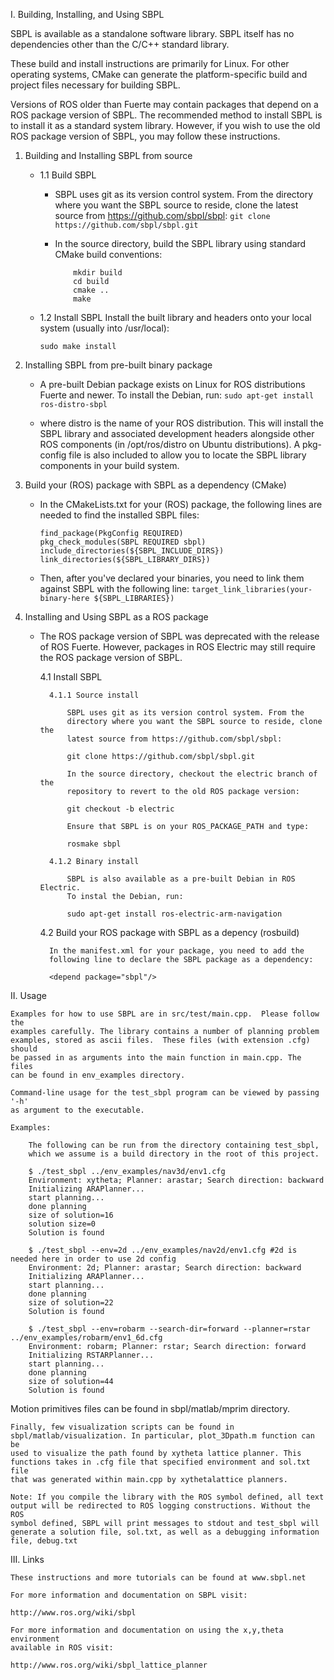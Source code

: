 I. Building, Installing, and Using SBPL

SBPL is available as a standalone software library. SBPL itself has no dependencies other than the C/C++ standard library.

These build and install instructions are primarily for Linux. For other operating systems, CMake can generate the platform-specific build and project files necessary for building SBPL.

Versions of ROS older than Fuerte may contain packages that depend on a ROS package version of SBPL. The recommended method to install SBPL is to install it as a standard system library. However, if you wish to use the old ROS package version of SBPL, you may follow these instructions.

1. Building and Installing SBPL from source
    - 1.1 Build SBPL
        - SBPL uses git as its version control system. From the directory where        you want the SBPL source to reside, clone the latest source from 
        https://github.com/sbpl/sbpl:
            ```git clone https://github.com/sbpl/sbpl.git```

        - In the source directory, build the SBPL library using standard CMake build conventions:
            ```
                mkdir build
                cd build
                cmake ..
                make
            ```

    - 1.2 Install SBPL
        Install the built library and headers onto your local system (usually into /usr/local):

        ```sudo make install```

2. Installing SBPL from pre-built binary package
    -  A pre-built Debian package exists on Linux for ROS distributions Fuerte and newer. To install the Debian, run:
        ```sudo apt-get install ros-distro-sbpl```

    - where distro is the name of your ROS distribution. This will install the SBPL library and associated development headers alongside other ROS components (in /opt/ros/distro on Ubuntu distributions). A pkg-config file is also included to allow you to locate the SBPL library components in your build system.

3. Build your (ROS) package with SBPL as a dependency (CMake)
    - In the CMakeLists.txt for your (ROS) package, the following lines are needed to find the installed SBPL files:
        ```
        find_package(PkgConfig REQUIRED)
        pkg_check_modules(SBPL REQUIRED sbpl)
        include_directories(${SBPL_INCLUDE_DIRS})
        link_directories(${SBPL_LIBRARY_DIRS})
        ```

    - Then, after you've declared your binaries, you need to link them against SBPL with the following line:
        ```target_link_libraries(your-binary-here ${SBPL_LIBRARIES})```

4. Installing and Using SBPL as a ROS package
    - The ROS package version of SBPL was deprecated with the release of ROS Fuerte. However, packages in ROS Electric may still require the ROS package version of SBPL.

        4.1 Install SBPL

            4.1.1 Source install

                SBPL uses git as its version control system. From the
                directory where you want the SBPL source to reside, clone the
                latest source from https://github.com/sbpl/sbpl:

                git clone https://github.com/sbpl/sbpl.git

                In the source directory, checkout the electric branch of the
                repository to revert to the old ROS package version:

                git checkout -b electric

                Ensure that SBPL is on your ROS_PACKAGE_PATH and type:

                rosmake sbpl

            4.1.2 Binary install

                SBPL is also available as a pre-built Debian in ROS Electric.
                To instal the Debian, run:

                sudo apt-get install ros-electric-arm-navigation

        4.2 Build your ROS package with SBPL as a depency (rosbuild)

            In the manifest.xml for your package, you need to add the
            following line to declare the SBPL package as a dependency:

            <depend package="sbpl"/>

II. Usage

    Examples for how to use SBPL are in src/test/main.cpp.  Please follow the
    examples carefully. The library contains a number of planning problem
    examples, stored as ascii files.  These files (with extension .cfg) should
    be passed in as arguments into the main function in main.cpp. The files
    can be found in env_examples directory.

    Command-line usage for the test_sbpl program can be viewed by passing '-h'
    as argument to the executable.

    Examples:

        The following can be run from the directory containing test_sbpl,
        which we assume is a build directory in the root of this project.

        $ ./test_sbpl ../env_examples/nav3d/env1.cfg
        Environment: xytheta; Planner: arastar; Search direction: backward
        Initializing ARAPlanner...
        start planning...
        done planning
        size of solution=16
        solution size=0
        Solution is found

        $ ./test_sbpl --env=2d ../env_examples/nav2d/env1.cfg #2d is needed here in order to use 2d config
        Environment: 2d; Planner: arastar; Search direction: backward
        Initializing ARAPlanner...
        start planning...
        done planning
        size of solution=22
        Solution is found

        $ ./test_sbpl --env=robarm --search-dir=forward --planner=rstar ../env_examples/robarm/env1_6d.cfg
        Environment: robarm; Planner: rstar; Search direction: forward
        Initializing RSTARPlanner...
        start planning...
        done planning
        size of solution=44
        Solution is found

   Motion primitives files can be found in sbpl/matlab/mprim directory.

    Finally, few visualization scripts can be found in
    sbpl/matlab/visualization. In particular, plot_3Dpath.m function can be
    used to visualize the path found by xytheta lattice planner. This
    functions takes in .cfg file that specified environment and sol.txt file
    that was generated within main.cpp by xythetalattice planners.

    Note: If you compile the library with the ROS symbol defined, all text
    output will be redirected to ROS logging constructions. Without the ROS
    symbol defined, SBPL will print messages to stdout and test_sbpl will
    generate a solution file, sol.txt, as well as a debugging information
    file, debug.txt

III. Links

    These instructions and more tutorials can be found at www.sbpl.net

    For more information and documentation on SBPL visit:

    http://www.ros.org/wiki/sbpl

    For more information and documentation on using the x,y,theta environment
    available in ROS visit:

    http://www.ros.org/wiki/sbpl_lattice_planner
